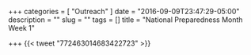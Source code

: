 +++
categories = [ "Outreach" ]
date = "2016-09-09T23:47:29-05:00"
description = ""
slug = ""
tags = []
title = "National Preparedness Month Week 1"

+++
{{< tweet "772463014683422723" >}}
<!--more-->
